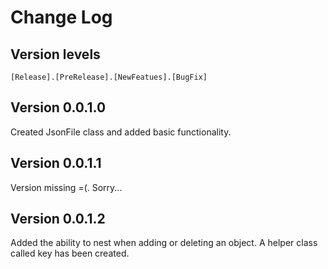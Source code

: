 # Change Log

## Version levels
`[Release].[PreRelease].[NewFeatues].[BugFix]`

## Version 0.0.1.0
Created JsonFile class and added basic functionality.

## Version 0.0.1.1
Version missing =(. Sorry...

## Version 0.0.1.2
Added the ability to nest when adding or deleting an object. A helper class called key has been created.